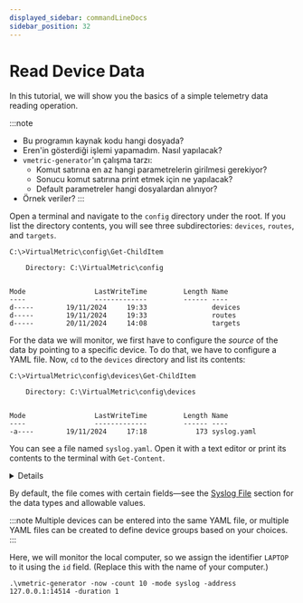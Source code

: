 ```yaml
---
displayed_sidebar: commandLineDocs
sidebar_position: 32
---
```


# Read Device Data

In this tutorial, we will show you the basics of a simple telemetry data reading operation.

:::note
* Bu programın kaynak kodu hangi dosyada?
* Eren'in gösterdiği işlemi yapamadım. Nasıl yapılacak?
* `vmetric-generator`'ın çalışma tarzı:
  * Komut satırına en az hangi parametrelerin girilmesi gerekiyor?
  * Sonucu komut satırına print etmek için ne yapılacak?
  * Default parametreler hangi dosyalardan alınıyor?
* Örnek veriler?
:::

Open a terminal and navigate to the `config` directory under the root. If you list the directory contents, you will see three subdirectories: `devices`, `routes`, and `targets`.

```CLI
C:\>VirtualMetric\config\Get-ChildItem

    Directory: C:\VirtualMetric\config


Mode                 LastWriteTime         Length Name
----                 -------------         ------ ----
d-----        19/11/2024     19:33                devices
d-----        19/11/2024     19:33                routes
d-----        20/11/2024     14:08                targets
```

For the data we will monitor, we first have to configure the _source_ of the data by pointing to a specific device. To do that, we have to configure a YAML file. Now, `cd` to the `devices` directory and list its contents:

```CLI
C:\>VirtualMetric\config\devices\Get-ChildItem

    Directory: C:\VirtualMetric\config\devices


Mode                 LastWriteTime         Length Name
----                 -------------         ------ ----
-a----        19/11/2024     17:18            173 syslog.yaml
```

You can see a file named `syslog.yaml`. Open it with a text editor or print its contents to the terminal with `Get-Content`.

<details>
```Text
devices:
  - id: 324235346
    name: 127.0.0.1
    description: syslog
    type: syslog
    status: true
    properties:
      address: "0.0.0.0"
      port: 14514
```
</details>

By default, the file comes with certain fields&mdash;see the [Syslog File](../../docu/tables/syslog.md) section for the data types and allowable values.

:::note
Multiple devices can be entered into the same YAML file, or multiple YAML files can be created to define device groups based on your choices.
:::

Here, we will monitor the local computer, so we assign the identifier `LAPTOP` to it using the `id` field. (Replace this with the name of your computer.)

```cli
.\vmetric-generator -now -count 10 -mode syslog -address 127.0.0.1:14514 -duration 1
```
